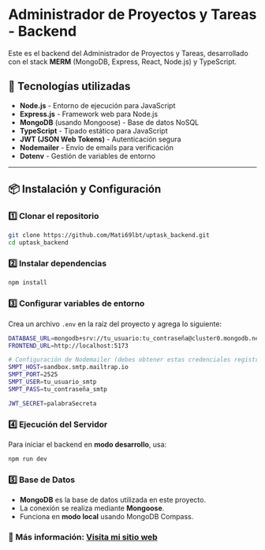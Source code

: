 # Administrador de Proyectos y Tareas - Backend

Este es el backend del Administrador de Proyectos y Tareas, desarrollado con el stack **MERM** (MongoDB, Express, React, Node.js) y TypeScript.

## 🚀 Tecnologías utilizadas

- **Node.js** - Entorno de ejecución para JavaScript
- **Express.js** - Framework web para Node.js
- **MongoDB** (usando Mongoose) - Base de datos NoSQL
- **TypeScript** - Tipado estático para JavaScript
- **JWT (JSON Web Tokens)** - Autenticación segura
- **Nodemailer** - Envío de emails para verificación
- **Dotenv** - Gestión de variables de entorno

---

## 📦 Instalación y Configuración

### 1️⃣ Clonar el repositorio
```bash
git clone https://github.com/Mati69lbt/uptask_backend.git
cd uptask_backend
```

### 2️⃣ Instalar dependencias

```bash
npm install
```

### 3️⃣ Configurar variables de entorno
Crea un archivo `.env` en la raíz del proyecto y agrega lo siguiente:

```bash
DATABASE_URL=mongodb+srv://tu_usuario:tu_contraseña@cluster0.mongodb.net/uptask_merm
FRONTEND_URL=http://localhost:5173

# Configuración de Nodemailer (debes obtener estas credenciales registrándote en Mailtrap u otro proveedor SMTP)
SMPT_HOST=sandbox.smtp.mailtrap.io
SMPT_PORT=2525
SMPT_USER=tu_usuario_smtp
SMPT_PASS=tu_contraseña_smtp

JWT_SECRET=palabraSecreta
```

### 4️⃣ Ejecución del Servidor

Para iniciar el backend en **modo desarrollo**, usa:

```bash
npm run dev
```

### 5️⃣ Base de Datos

- **MongoDB** es la base de datos utilizada en este proyecto.
- La conexión se realiza mediante **Mongoose**.
- Funciona en **modo local** usando MongoDB Compass.


### 📄 Más información: [Visita mi sitio web](https://mdelgado.netlify.app/home)

